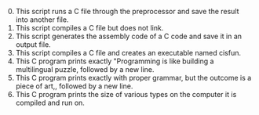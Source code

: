 0. This script runs a C file through the preprocessor and save the result into another file.
1. This script compiles a C file but does not link.
2. This script generates the assembly code of a C code and save it in an output file.
3. This script compiles a C file and creates an executable named cisfun.
4. This C program prints exactly "Programming is like building a multilingual puzzle, followed by a new line.
5. This C program prints exactly with proper grammar, but the outcome is a piece of art,, followed by a new line.
6. This C program prints the size of various types on the computer it is compiled and run on.
